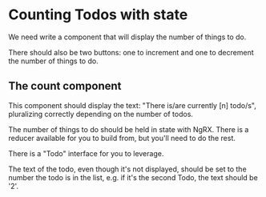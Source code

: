 # Counting Todos with state

We need write a component that will display the number of things to do.

There should also be two buttons: one to increment and one to decrement the number of things to do.

## The count component

This component should display the text: "There is/are currently [n] todo/s", pluralizing correctly depending on the number of todos.

The number of things to do should be held in state with NgRX. There is a reducer available for you to build from, but you'll need to do the rest.

There is a "Todo" interface for you to leverage.

The text of the todo, even though it's not displayed, should be set to the number the todo is in the list, e.g. if it's the second Todo, the text should be '2'.
